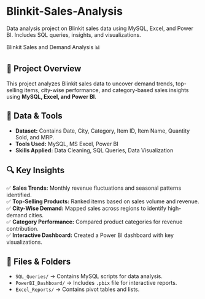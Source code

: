 # Blinkit-Sales-Analysis
Data analysis project on Blinkit sales data using MySQL, Excel, and Power BI. Includes SQL queries, insights, and visualizations.

Blinkit Sales and Demand Analysis 📊  

## 📌 Project Overview  
This project analyzes Blinkit sales data to uncover demand trends, top-selling items, city-wise performance, and category-based sales insights using **MySQL, Excel, and Power BI**.  

## 📂 Data & Tools  
- **Dataset:** Contains Date, City, Category, Item ID, Item Name, Quantity Sold, and MRP.  
- **Tools Used:** MySQL, MS Excel, Power BI  
- **Skills Applied:** Data Cleaning, SQL Queries, Data Visualization  

## 🔍 Key Insights  
✅ **Sales Trends:** Monthly revenue fluctuations and seasonal patterns identified.  
✅ **Top-Selling Products:** Ranked items based on sales volume and revenue.  
✅ **City-Wise Demand:** Mapped sales across regions to identify high-demand cities.  
✅ **Category Performance:** Compared product categories for revenue contribution.  
✅ **Interactive Dashboard:** Created a Power BI dashboard with key visualizations.  

## 📜 Files & Folders  
- `SQL_Queries/` → Contains MySQL scripts for data analysis.  
- `PowerBI_Dashboard/` → Includes `.pbix` file for interactive reports.  
- `Excel_Reports/` → Contains pivot tables and lists.  

  
